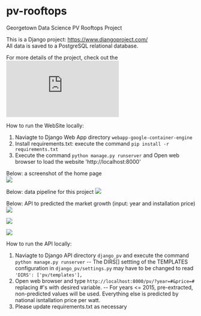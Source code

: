 
# pv-rooftops
Georgetown Data Science PV Rooftops Project

This is a Django project: https://www.djangoproject.com/     
All data is saved to a PostgreSQL relational database.

For more details of the project, check out the ![report](https://github.com/gracelf/PV_Rooftop/blob/master/ResearchPaper.pdf)

How to run the WebSite locally: 
1) Naviagte to Django Web App directory `webapp-google-container-engine`        
2) Install requirements.txt: execute the command `pip install -r requirements.txt`     
3) Execute the command `python manage.py runserver` and Open web browser to load the website 'http://localhost:8000'

Below: a screenshot of the home page  
![](https://github.com/gracelf/PV_Rooftop/blob/master/image/0.jpg)


Below: data pipeline for this project
![](https://github.com/gracelf/PV_Rooftop/blob/master/image/1.jpg)


Below: API to predicted the market growth (input: year and installation price)
![](https://github.com/gracelf/PV_Rooftop/blob/master/image/2.jpg)


![](https://github.com/gracelf/PV_Rooftop/blob/master/image/3.jpg)


![](https://github.com/gracelf/PV_Rooftop/blob/master/image/4.jpg)

   

How to run the API locally: 
1) Naviagte to Django API directory `django_pv` and execute the command `python manage.py runserver`
     -- The DIRS[] settting of the TEMPLATES configuration in `django_pv/settings.py` may have to be changed to read `'DIRS': ['pv/templates'],` 
2) Open web browser and type `http://localhost:8000/pv/?year=#&price=#` replacing #'s with desired variable.
     -- For years <= 2015, pre-extracted, non-predicted values will be used. Everything else is predicted by national isntallation price per watt.
3) Please update requirements.txt as necessary
